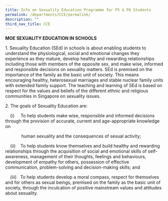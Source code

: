 ```yaml
---
title: Info on Sexuality Education Programme for P5 & P6 Students
permalink: /departments/CCE/permalink/
description: ""
third_nav_title: CCE
---
```

**MOE SEXUALITY EDUCATION IN SCHOOLS**

1\. Sexuality Education (SEd) in schools is about enabling students to understand the physiological, social and emotional changes they experience as they mature, develop healthy and rewarding relationships including those with members of the opposite sex, and make wise, informed and responsible decisions on sexuality matters. SEd is premised on the importance of the family as the basic unit of society. This means encouraging healthy, heterosexual marriages and stable nuclear family units with extended family support. The teaching and learning of SEd is based on respect for the values and beliefs of the different ethnic and religious communities in Singapore on sexuality issues.

2\. The goals of Sexuality Education are:

    (i)     To help students make wise, responsible and informed decisions through the provision of accurate, current and age-appropriate knowledge on      

             human sexuality and the consequences of sexual activity;

    (ii)    To help students know themselves and build healthy and rewarding relationships through the acquisition of social and emotional skills of self-awareness, management of their thoughts, feelings and behaviours, development of empathy for others, possession of effective communication, problem-solving and decision-making skills; and  

    (iii)   To help students develop a moral compass, respect for themselves and for others as sexual beings, premised on the family as the basic unit of society, through the inculcation of positive mainstream values and attitudes about sexuality.